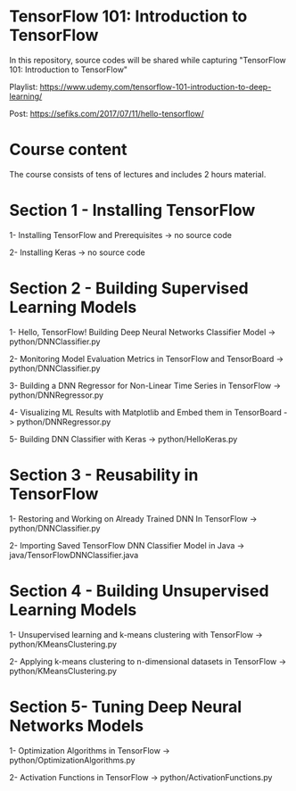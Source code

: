 # TensorFlow 101: Introduction to TensorFlow

In this repository, source codes will be shared while capturing "TensorFlow 101: Introduction to TensorFlow"

Playlist: https://www.udemy.com/tensorflow-101-introduction-to-deep-learning/

Post: https://sefiks.com/2017/07/11/hello-tensorflow/

# Course content

The course consists of tens of lectures and includes 2 hours material.

# Section 1 - Installing TensorFlow

1- Installing TensorFlow and Prerequisites -> no source code

2- Installing Keras -> no source code

# Section 2 - Building Supervised Learning Models

1- Hello, TensorFlow! Building Deep Neural Networks Classifier Model -> python/DNNClassifier.py

2- Monitoring Model Evaluation Metrics in TensorFlow and TensorBoard -> python/DNNClassifier.py

3- Building a DNN Regressor for Non-Linear Time Series in TensorFlow -> python/DNNRegressor.py

4- Visualizing ML Results with Matplotlib and Embed them in TensorBoard -> python/DNNRegressor.py

5- Building DNN Classifier with Keras -> python/HelloKeras.py

# Section 3 - Reusability in TensorFlow

1- Restoring and Working on Already Trained DNN In TensorFlow -> python/DNNClassifier.py

2- Importing Saved TensorFlow DNN Classifier Model in Java -> java/TensorFlowDNNClassifier.java

# Section 4 - Building Unsupervised Learning Models

1- Unsupervised learning and k-means clustering with TensorFlow -> python/KMeansClustering.py

2- Applying k-means clustering to n-dimensional datasets in TensorFlow -> python/KMeansClustering.py

# Section 5- Tuning Deep Neural Networks Models

1- Optimization Algorithms in TensorFlow -> python/OptimizationAlgorithms.py

2- Activation Functions in TensorFlow -> python/ActivationFunctions.py
